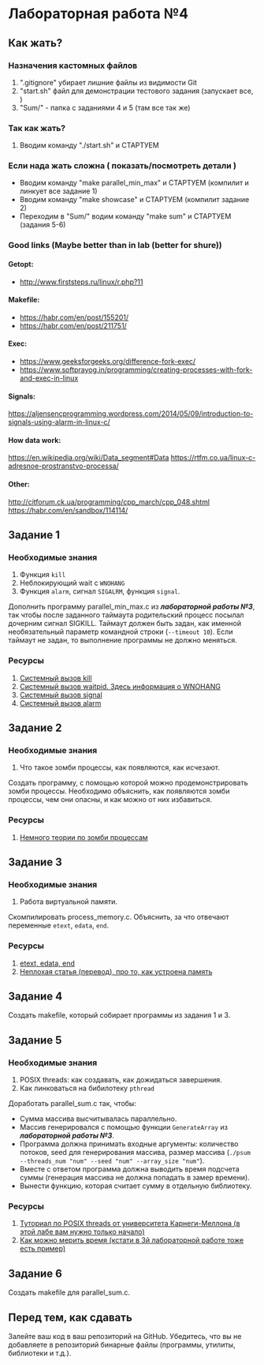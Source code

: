 # Лабораторная работа №4

## Как жать?

### Назначения кастомных файлов

1. ".gitignore" убирает лишние файлы из видимости Git
2. "start.sh" файл для демонстрации тестового задания (запускает все, )
3. "Sum/" - папка с заданиями 4 и 5 (там все так же)


### Так как жать?

1. Вводим команду "./start.sh" и СТАРТУЕМ

### Если нада жать сложна ( показать/посмотреть детали )

* Вводим команду "make parallel_min_max" и СТАРТУЕМ (компилит и линкует все задание 1)
* Вводим команду "make showcase" и СТАРТУЕМ (компилит задание 2)
* Переходим в "Sum/" водим команду "make sum" и СТАРТУЕМ (задания 5-6)

### Good links (Maybe better than in lab (better for shure))

#### Getopt:
* http://www.firststeps.ru/linux/r.php?11

#### Makefile:
* https://habr.com/en/post/155201/
* https://habr.com/en/post/211751/

#### Exec:
* https://www.geeksforgeeks.org/difference-fork-exec/
* https://www.softprayog.in/programming/creating-processes-with-fork-and-exec-in-linux

#### Signals:
https://aljensencprogramming.wordpress.com/2014/05/09/introduction-to-signals-using-alarm-in-linux-c/

#### How data work:
https://en.wikipedia.org/wiki/Data_segment#Data
https://rtfm.co.ua/linux-c-adresnoe-prostranstvo-processa/

#### Other:
http://citforum.ck.ua/programming/cpp_march/cpp_048.shtml
https://habr.com/en/sandbox/114114/

## Задание 1

### Необходимые знания

1. Функция `kill`
2. Неблокирующий wait c `WNOHANG`
3. Функция `alarm`, сигнал `SIGALRM`, функция `signal`.

Дополнить программу parallel\_min\_max.c из ***лабораторной работы №3***, так чтобы после заданного таймаута родительский процесс посылал дочерним сигнал SIGKILL. Таймаут должен быть задан, как именной необязательный параметр командной строки (`--timeout 10`). Если таймаут не задан, то выполнение программы не должно меняться.

### Ресурсы

1. [Системный вызов kill](http://man7.org/linux/man-pages/man2/kill.2.html)
2. [Системный вызов waitpid. Здесь информация о WNOHANG](https://linux.die.net/man/2/waitpid)
3. [Системный вызов signal](http://man7.org/linux/man-pages/man2/signal.2.html)
4. [Системный вызов alarm](http://man7.org/linux/man-pages/man2/alarm.2.html)

## Задание 2

### Необходимые знания

1. Что такое зомби процессы, как появляются, как исчезают.

Создать программу, с помощью которой можно продемонстрировать зомби процессы. Необходимо объяснить, как появляются зомби процессы, чем они опасны, и как можно от них избавиться.

### Ресурсы

1. [Немного теории по зомби процессам](https://www-cdf.fnal.gov/offline/UNIX_Concepts/concepts.zombies.txt)

## Задание 3

### Необходимые знания

1. Работа виртуальной памяти.

Скомпилировать process_memory.c. Объяснить, за что отвечают переменные `etext`, `edata`, `end`.

### Ресурсы

1. [etext, edata, end](https://linux.die.net/man/3/edata)
2. [Неплохая статья (перевод), про то, как устроена память](https://habrahabr.ru/company/nixsolutions/blog/277759/)

## Задание 4

Создать makefile, который собирает программы из задания 1 и 3.

## Задание 5

### Необходимые знания

1. POSIX threads: как создавать, как дожидаться завершения.
2. Как линковаться на бибилотеку `pthread`

Доработать parallel_sum.c так, чтобы:

* Сумма массива высчитывалась параллельно.
* Массив генерировался с помощью функции `GenerateArray` из ***лабораторной работы №3***.
* Программа должна принимать входные аргументы: количество потоков, seed для генерирования массива, размер массива (`./psum --threads_num "num" --seed "num" --array_size "num"`).
* Вместе с ответом программа должна выводить время подсчета суммы (генерация массива не должна попадать в замер времени).
* Вынести функцию, которая считает сумму в отдельную библиотеку.

### Ресурсы

1. [Туториал по POSIX threads от университета Карнеги-Меллона (в этой лабе вам нужно только начало)](https://www.cs.cmu.edu/afs/cs/academic/class/15492-f07/www/pthreads.html#SCHEDULING)
2. [Как можно мерить время (кстати в 3й лабораторной работе тоже есть пример)](https://www.gnu.org/software/libc/manual/html_node/Elapsed-Time.html)

## Задание 6

Создать makefile для parallel_sum.c.

## Перед тем, как сдавать

Залейте ваш код в ваш репозиторий на GitHub. Убедитесь, что вы не добавляете в репозиторий бинарные файлы (программы, утилиты, библиотеки и т.д.).
